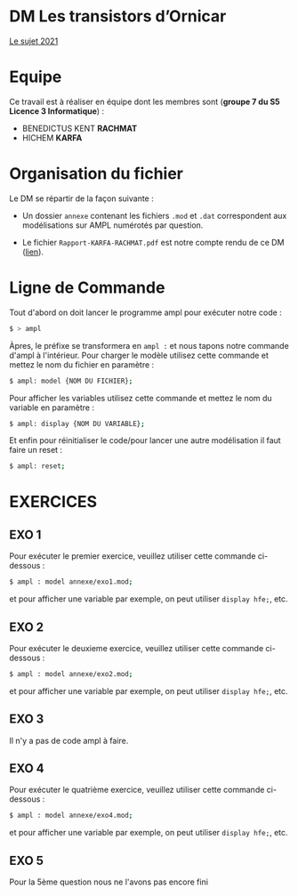 # DM Les transistors d’Ornicar

[Le sujet 2021](https://www.fil.univ-lille1.fr/~lemairef/ML/td/dm-transistors-26oct.pdf)

# Equipe

Ce travail est à réaliser en équipe dont les membres sont (**groupe 7 du S5 Licence 3 Informatique**) :

- BENEDICTUS KENT **RACHMAT**
- HICHEM **KARFA**

# Organisation du fichier

Le DM se répartir de la façon suivante :

- Un dossier `annexe` contenant les fichiers `.mod` et `.dat` correspondent aux modélisations sur AMPL numérotés par question.

- Le fichier `Rapport-KARFA-RACHMAT.pdf` est notre compte rendu de ce DM ([lien](https://gitlab-etu.fil.univ-lille1.fr/karfa/ml-dm-karfa-rachmat/-/blob/main/Rapport-KARFA-RACHMAT.md)).

# Ligne de Commande

Tout d'abord on doit lancer le programme ampl pour exécuter notre code :

```bash
$ > ampl
```

Àpres, le préfixe se transformera en `ampl :` et nous tapons notre commande d'ampl à l'intérieur.
Pour charger le modèle utilisez cette commande et mettez le nom du fichier en paramètre :

```bash
$ ampl: model {NOM DU FICHIER};
```

Pour afficher les variables utilisez cette commande et mettez le nom du variable en paramètre :

```bash
$ ampl: display {NOM DU VARIABLE};
```

Et enfin pour réinitialiser le code/pour lancer une autre modélisation il faut faire un reset :

```bash
$ ampl: reset;
```

# EXERCICES

## EXO 1

Pour exécuter le premier exercice, veuillez utiliser cette commande ci-dessous :

```bash
$ ampl : model annexe/exo1.mod;
```

et pour afficher une variable par exemple, on peut utiliser `display hfe;`, etc.

## EXO 2

Pour exécuter le deuxieme exercice, veuillez utiliser cette commande ci-dessous :

```bash
$ ampl : model annexe/exo2.mod;
```

et pour afficher une variable par exemple, on peut utiliser `display hfe;`, etc.

## EXO 3

Il n'y a pas de code ampl à faire.

## EXO 4

Pour exécuter le quatrième exercice, veuillez utiliser cette commande ci-dessous :

```bash
$ ampl : model annexe/exo4.mod;
```

et pour afficher une variable par exemple, on peut utiliser `display hfe;`, etc.

## EXO 5

Pour la 5ème question nous ne l'avons pas encore fini
